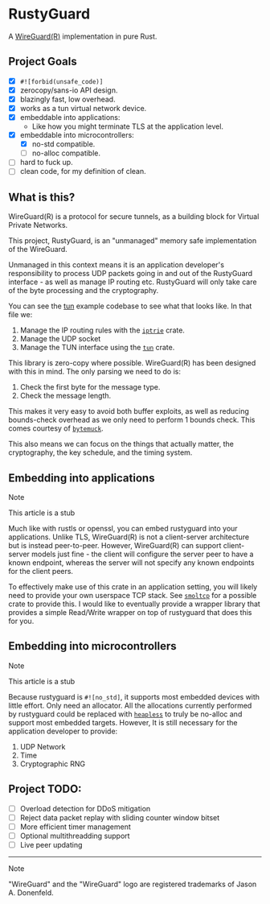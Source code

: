 # RustyGuard

A [WireGuard(R)](https://www.wireguard.com/) implementation in pure Rust.

## Project Goals

- [x] `#![forbid(unsafe_code)]`
- [x] zerocopy/sans-io API design.
- [x] blazingly fast, low overhead.
- [x] works as a tun virtual network device.
- [x] embeddable into applications:
    * Like how you might terminate TLS at the application level.
- [x] embeddable into microcontrollers:
    - [x] no-std compatible.
    - [ ] no-alloc compatible.
- [ ] hard to fuck up.
- [ ] clean code, for my definition of clean.

## What is this?

WireGuard(R) is a protocol for secure tunnels, as a building block for Virtual Private Networks.

This project, RustyGuard, is an "unmanaged" memory safe implementation of the WireGuard.

Unmanaged in this context means it is an application developer's responsibility to
process UDP packets going in and out of the RustyGuard interface - as well as manage IP routing etc.
RustyGuard will only take care of the byte processing and the cryptography.

You can see the [tun](examples/tun.rs) example codebase to see what that looks like. In that file we:
1. Manage the IP routing rules with the [`iptrie`](https://docs.rs/iptrie) crate.
2. Manage the UDP socket
3. Manage the TUN interface using the [`tun`](https://docs.rs/tun) crate.

This library is zero-copy where possible. WireGuard(R) has been designed with this in mind.
The only parsing we need to do is:
1. Check the first byte for the message type.
2. Check the message length.

This makes it very easy to avoid both buffer exploits, as well as reducing bounds-check overhead as we only
need to perform 1 bounds check. This comes courtesy of [`bytemuck`](https://docs.rs/bytemuck).

This also means we can focus on the things that actually matter, the cryptography, the key schedule, and the
timing system.

## Embedding into applications

> [!NOTE]
> This article is a stub

Much like with rustls or openssl, you can embed rustyguard into your applications. Unlike TLS, WireGuard(R) is not
a client-server architecture but is instead peer-to-peer. However, WireGuard(R) can support client-server models
just fine - the client will configure the server peer to have a known endpoint, whereas the server will not specify
any known endpoints for the client peers.

To effectively make use of this crate in an application setting, you will likely need to provide your own userspace TCP stack.
See [`smoltcp`](https://docs.rs/smoltcp) for a possible crate to provide this. I would like to eventually provide a wrapper
library that provides a simple Read/Write wrapper on top of rustyguard that does this for you.

## Embedding into microcontrollers

> [!NOTE]
> This article is a stub

Because rustyguard is `#![no_std]`, it supports most embedded devices with little effort. Only need an allocator.
All the allocations currently performed by rustyguard could be replaced with [`heapless`](https://docs.rs/heapless) to
truly be no-alloc and support most embedded targets.
However, It is still necessary for the application developer to provide:
1. UDP Network
2. Time
3. Cryptographic RNG

## Project TODO:

- [ ] Overload detection for DDoS mitigation
- [ ] Reject data packet replay with sliding counter window bitset
- [ ] More efficient timer management
- [ ] Optional multithreadding support
- [ ] Live peer updating

---

> [!NOTE]
> "WireGuard" and the "WireGuard" logo are registered trademarks of Jason A. Donenfeld.
